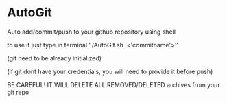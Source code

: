 # AutoGit
Auto add/commit/push to your github repository using shell

to use it just type in terminal './AutoGit.sh '<'commitname'>''

(git need to be already initialized)

(if git dont have your credentials, you will need to provide it before push)

BE CAREFUL! IT WILL DELETE ALL REMOVED/DELETED archives from your git repo
